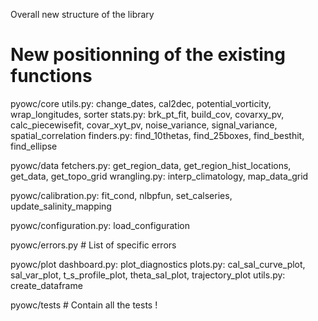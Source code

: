 Overall new structure of the library

# New positionning of the existing functions

pyowc/core
    utils.py: change_dates, cal2dec, potential_vorticity, wrap_longitudes, sorter
    stats.py: brk_pt_fit, build_cov, covarxy_pv, calc_piecewisefit, covar_xyt_pv, noise_variance, signal_variance, spatial_correlation
    finders.py: find_10thetas, find_25boxes, find_besthit, find_ellipse

pyowc/data
    fetchers.py: get_region_data, get_region_hist_locations, get_data, get_topo_grid
    wrangling.py: interp_climatology, map_data_grid 

pyowc/calibration.py: fit_cond, nlbpfun, set_calseries, update_salinity_mapping

pyowc/configuration.py: load_configuration

pyowc/errors.py  # List of specific errors

pyowc/plot
    dashboard.py: plot_diagnostics
    plots.py: cal_sal_curve_plot, sal_var_plot, t_s_profile_plot, theta_sal_plot, trajectory_plot
    utils.py: create_dataframe

pyowc/tests  # Contain all the tests !


